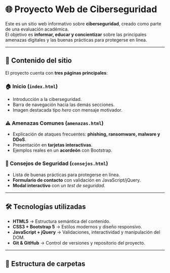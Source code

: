 # 🌐 Proyecto Web de Ciberseguridad

Este es un sitio web informativo sobre **ciberseguridad**, creado como parte de una evaluación académica.  
El objetivo es **informar, educar y concientizar** sobre las principales amenazas digitales y las buenas prácticas para protegerse en línea.  

---

## 📌 Contenido del sitio

El proyecto cuenta con **tres páginas principales**:

### 🏠 Inicio (`index.html`)
- Introducción a la ciberseguridad.  
- Barra de navegación hacia las demás secciones.  
- Imagen destacada tipo *hero* con mensaje motivador.  

### ⚠️ Amenazas Comunes (`amenazas.html`)
- Explicación de ataques frecuentes: **phishing, ransomware, malware y DDoS**.  
- Presentación en **tarjetas interactivas**.  
- Ejemplos reales en un **acordeón** con Bootstrap.  

### 🔐 Consejos de Seguridad (`consejos.html`)
- Lista de buenas prácticas para protegerse en línea.  
- **Formulario de contacto** con validación en JavaScript/jQuery.  
- **Modal interactivo** con un *test de seguridad*.  

---

## 🛠️ Tecnologías utilizadas

- **HTML5** → Estructura semántica del contenido.  
- **CSS3 + Bootstrap 5** → Estilos modernos y diseño responsivo.  
- **JavaScript + jQuery** → Validaciones, interactividad y manipulación del DOM.  
- **Git & GitHub** → Control de versiones y repositorio del proyecto.  

---

## 📂 Estructura de carpetas

